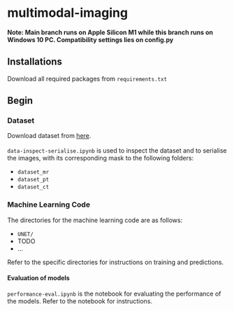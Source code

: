 # multimodal-imaging
**Note: Main branch runs on Apple Silicon M1 while this branch runs on Windows 10 PC. Compatibility settings lies on config.py**

## Installations
Download all required packages from `requirements.txt`

## Begin

### Dataset

Download dataset from [here](https://wiki.cancerimagingarchive.net/pages/viewpage.action?pageId=21266533#21266533715ed75afd8744ec84c7d0b7daa64456). <br><br>
`data-inspect-serialise.ipynb` is used to inspect the dataset and to serialise the images, with its corresponding mask to the following folders:
- `dataset_mr`
- `dataset_pt`
- `dataset_ct` <br>

### Machine Learning Code

The directories for the machine learning code are as follows:
- `UNET/`
- TODO
- ... <br>

Refer to the specific directories for instructions on training and predictions.

#### Evaluation of models

`performance-eval.ipynb` is the notebook for evaluating the performance of the models. Refer to the notebook for instructions.
